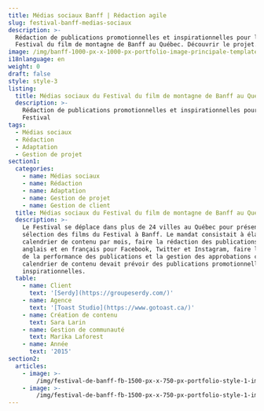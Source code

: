 ```yaml
---
title: Médias sociaux Banff | Rédaction agile
slug: festival-banff-medias-sociaux
description: >-
  Rédaction de publications promotionnelles et inspirationnelles pour le
  Festival du film de montagne de Banff au Québec. Découvrir le projet. 
image: /img/banff-1000-px-x-1000-px-portfolio-image-principale-template-rev2.jpg
i18nlanguage: en
weight: 0
draft: false
style: style-3
listing:
  title: Médias sociaux du Festival du film de montagne de Banff au Québec
  description: >-
    Rédaction de publications promotionnelles et inspirationnelles pour le
    Festival
tags:
  - Médias sociaux
  - Rédaction
  - Adaptation
  - Gestion de projet
section1:
  categories:
    - name: Médias sociaux
    - name: Rédaction
    - name: Adaptation
    - name: Gestion de projet
    - name: Gestion de client
  title: Médias sociaux du Festival du film de montagne de Banff au Québec
  description: >-
    Le Festival se déplace dans plus de 24 villes au Québec pour présenter une
    sélection des films du Festival à Banff. Le mandat consistait à élaborer un
    calendrier de contenu par mois, faire la rédaction des publications en
    anglais et en français pour Facebook, Twitter et Instagram, faire l’analyse
    de la performance des publications et la gestion des approbations client. Le
    calendrier de contenu devait prévoir des publications promotionnelles et
    inspirationnelles.
  table:
    - name: Client
      text: '[Serdy](https://groupeserdy.com/)'
    - name: Agence
      text: '[Toast Studio](https://www.gotoast.ca/)'
    - name: Création de contenu
      text: Sara Larin
    - name: Gestion de communauté
      text: Marika Laforest
    - name: Année
      text: '2015'
section2:
  articles:
    - image: >-
        /img/festival-de-banff-fb-1500-px-x-750-px-portfolio-style-1-images-4-1-full.png
    - image: >-
        /img/festival-de-banff-fb-1500-px-x-750-px-portfolio-style-1-images-2-full.png
---
```


